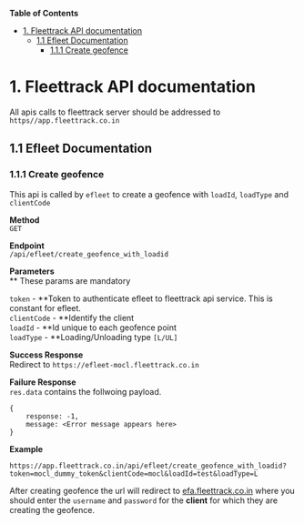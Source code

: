 <!-- START doctoc generated TOC please keep comment here to allow auto update -->
<!-- DON'T EDIT THIS SECTION, INSTEAD RE-RUN doctoc TO UPDATE -->
**Table of Contents**

- [1. Fleettrack API documentation](#1-fleettrack-api-documentation)
  - [1.1 Efleet Documentation](#11-efleet-documentation)
    - [1.1.1 Create geofence](#111-create-geofence)

<!-- END doctoc generated TOC please keep comment here to allow auto update -->

# 1. Fleettrack API documentation

All apis calls to fleettrack server should be addressed to `https//app.fleettrack.co.in`

## 1.1 Efleet Documentation
### 1.1.1 Create geofence
This api is called by `efleet` to create a geofence with `loadId`, `loadType` and `clientCode`

**Method**
<br/>
`GET`

**Endpoint**
<br/>
`/api/efleet/create_geofence_with_loadid`

**Parameters**<br/>
** These params are mandatory

`token` - **Token to authenticate efleet to fleettrack api service. This is constant for efleet. <br/>
`clientCode` - **Identify the client<br/>
`loadId` - **Id unique to each geofence point<br/>
`loadType` - **Loading/Unloading type `[L/UL]`<br/>

**Success Response**<br/>
 Redirect to `https://efleet-mocl.fleettrack.co.in`

**Failure Response**
<br/>
`res.data` contains the follwoing payload.
```
{
    response: -1,
    message: <Error message appears here>
}
```

**Example**

`https://app.fleettrack.co.in/api/efleet/create_geofence_with_loadid?token=mocl_dummy_token&clientCode=mocl&loadId=test&loadType=L`

After creating geofence the url will redirect to [efa.fleettrack.co.in](efa.fleettrack.co.in) where you should enter the `username` and `password` for the **client** for which they are creating the geofence.
